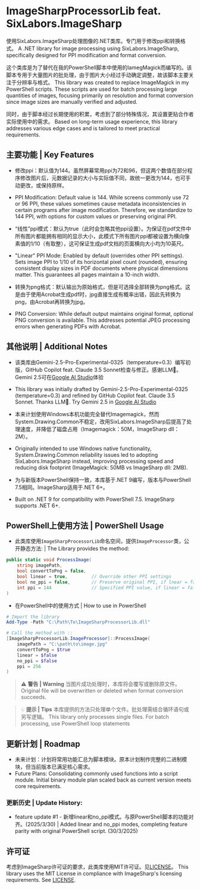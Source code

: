 ﻿# ImageSharpProcessorLib feat. SixLabors.ImageSharp

使用SixLabors.ImageSharp处理图像的.NET类库。专门用于修改ppi和转换格式。
A .NET library for image processing using SixLabors.ImageSharp, specifically designed for PPI modification and format conversion.

这个类库是为了替代在我的PowerShell脚本中使用的IamegMagick而编写的。该脚本专用于大量图片的批处理，由于图片大小经过手动确定调整，故该脚本主要关注于分辨率与格式。
This library was created to replace ImageMagick in my PowerShell scripts. These scripts are used for batch processing large quantities of images, focusing primarily on resolution and format conversion since image sizes are manually verified and adjusted.

同时，由于脚本经过长期使用的积累，考虑到了部分特殊情况，其设置更贴合作者实际使用中的需求。
Based on long-term usage experience, this library addresses various edge cases and is tailored to meet practical requirements.

## 主要功能 | Key Features

- 修改ppi：默认值为144。虽然屏幕常用ppi为72和96，但这两个数值在部分程序修改图片后，元数据记录的大小与实际值不同，故统一更改为144，也可手动更改，或保持原样。
- PPI Modification: Default value is 144. While screens commonly use 72 or 96 PPI, these values sometimes cause metadata inconsistencies in certain programs after image modification. Therefore, we standardize to 144 PPI, with options for custom values or preserving original PPI.

- “线性”ppi模式：默认为true（此时会忽略其他ppi设置）。为保证在pdf文件中所有图片都能拥有相同的显示大小，此模式下所有图片ppi都被设置为横向像素值的1/10（有取整），这可保证生成pdf文档的页面横向大小均为10英尺。
- "Linear" PPI Mode: Enabled by default (overrides other PPI settings). Sets image PPI to 1/10 of its horizontal pixel count (rounded), ensuring consistent display sizes in PDF documents where physical dimensions matter. This guarantees all pages maintain a 10-inch width.

- 转换为png格式：默认输出为原始格式，但是可选择全部转换为png格式。这是由于使用Acrobat生成pdf时，jpg直接生成有概率出错，因此先转换为png，由Acrobat再转换为jpg。
- PNG Conversion: While default output maintains original format, optional PNG conversion is available. This addresses potential JPEG processing errors when generating PDFs with Acrobat.


## 其他说明 | Additional Notes

- 该类库由Gemini-2.5-Pro-Experimental-0325（temperature=0.3）编写初版，GitHub Copilot feat. Claude 3.5 Sonnet检查与修正。感谢LLM🙏。Gemini 2.5可在[Google AI Studio](http://aistudio.google.com/app/prompts/new_chat?model=gemini-2.5-pro-exp-03-25)体验
- This library was initially drafted by Gemini-2.5-Pro-Experimental-0325 (temperature=0.3) and refined by GitHub Copilot feat. Claude 3.5 Sonnet. Thanks LLM🙏. Try Gemini 2.5 in [Google AI Studio](http://aistudio.google.com/app/prompts/new_chat?model=gemini-2.5-pro-exp-03-25)

- 本来计划使用Windows本机功能完全替代Imagemagick，然而System.Drawing.Common不稳定，改用SixLabors.ImageSharp后提高了处理速度，并降低了磁盘占用（Imagemagick：50M，ImageSharp dll：2M）。
- Originally intended to use Windows native functionality, System.Drawing.Common reliability issues led to adopting SixLabors.ImageSharp instead, improving processing speed and reducing disk footprint (ImageMagick: 50MB vs ImageSharp dll: 2MB).

- 为与新版本PowerShell保持一致，本库基于.NET 9编写，版本与PowerShell 7.5相同。ImageSharp适用于.NET 6+。
- Built on .NET 9 for compatibility with PowerShell 7.5. ImageSharp supports .NET 6+.


## PowerShell上使用方法 | PowerShell Usage

- 此类库使用`ImageSharpProcessorLib`命名空间，提供`ImageProcessor`类，公开静态方法: | The Library provides the method:

```csharp
public static void ProcessImage(
    string imagePath,
    bool convertToPng = false,
    bool linear = true,         // Override other PPI settings
    bool no_ppi = false,        // Preserve original PPI, if lnear = false
    int ppi = 144               // Specified PPI value, if linear = false && no_ppi = false
)
```

- 在PowerShell中的使用方式 | How to use in PowerShell

```powershell
# Import the library
Add-Type -Path "C:\Path\To\ImageSharpProcessorLib.dll"

# Call the method with ::
[ImageSharpProcessorLib.ImageProcessor]::ProcessImage(
    imagePath = "C:\path\to\image.jpg"
    convertToPng = $true
    linear = $false
    no_ppi = $false
    ppi = 256
)
```

> ⚠️ **警告 | Warning**
> 当图片成功处理时，本库将会覆写或删除原文件。
> Original file will be overwritten or deleted when format conversion succeeds.

> 💡 **提示 | Tips**
> 本库提供的方法只处理单个文件。批处理需结合循环语句或另写逻辑。
> This library only processes single files. For batch processing, use PowerShell loop statements

## 更新计划 | Roadmap

- 未来计划：计划将常用功能汇总为脚本模块。原本计划制作完整的二进制模块，但当前版本已满足核心需求。
- Future Plans: Consolidating commonly used functions into a script module. Initial binary module plan scaled back as current version meets core requirements.

### 更新历史 | Update History:
- feature update #1 - 新增linear和no_ppi模式。与原PowerShell脚本的功能对齐。(2025/3/30) | Added linear and no_ppi modes, completing feature parity with original PowerShell script. (30/3/2025)


## 许可证
考虑到ImageSharp许可证的要求，此类库使用MIT许可证。见[LICENSE](./LICENSE)。
This library uses the MIT License in compliance with ImageSharp's licensing requirements. See [LICENSE](./LICENSE).
